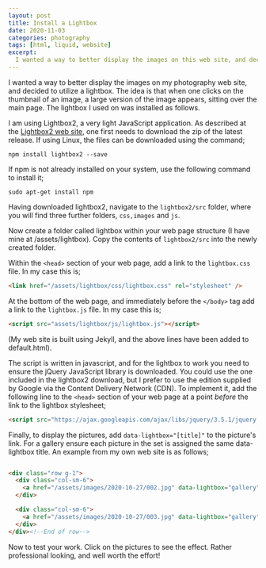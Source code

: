 ```yaml
---
layout: post
title: Install a Lightbox
date: 2020-11-03
categories: photography
tags: [html, liquid, website]
excerpt:
  I wanted a way to better display the images on this web site, and decided to utilize Lightbox.
---
```


I wanted a way to better display the images on my photography web site, and decided to utilize a lightbox. The idea is that when one clicks on the thumbnail of an image, a large version of the image appears, sitting over the main page. The lightbox I used on was installed as follows.

<!--more-->

I am using Lightbox2, a very light JavaScript application. As described at the [Lightbox2 web site](https://lokeshdhakar.com/projects/lightbox2/), one first needs to download the zip of the latest release. If using Linux, the files can be downloaded using the command;

```
npm install lightbox2 --save
```

If npm is not already installed on your system, use the following command to install it;

```
sudo apt-get install npm
```

Having downloaded lightbox2, navigate to the `lightbox2/src` folder, where you will find three further folders, `css,images` and `js`.

Now create a folder called lightbox within your web page structure (I have mine at /assets/lightbox). Copy the contents of `lightbox2/src` into the newly created folder.

Within the `<head>` section of your web page, add a link to the `lightbox.css` file. In my case this is;

 ```html
 <link href="/assets/lightbox/css/lightbox.css" rel="stylesheet" />
 ```

 At the bottom of the web page, and immediately before the `</body>` tag add a link to the `lightbox.js` file. In my case this is;

 ```html
 <script src="assets/lightbox/js/lightbox.js"></script>
 ```

(My web site is built using Jekyll, and the above lines have been added to default.html).

The script is written in javascript, and for the lightbox to work you need to ensure the jQuery JavaScript library is downloaded. You could use the one included in the lightbox2 download, but I prefer to use the edition supplied by Google via the Content Delivery Network (CDN). To implement it, add the following line to the `<head>` section of your web page at a point *before* the link to the lightbox stylesheet;

```html
<script src="https://ajax.googleapis.com/ajax/libs/jquery/3.5.1/jquery.min.js"></script>
```

Finally, to display the pictures, add `data-lightbox="[title]"` to the picture's link. For a gallery ensure each picture in the set is assigned the same data-lightbox title. An example from my own web site is as follows;

```html

<div class="row g-1">
  <div class="col-sm-6">
    <a href="/assets/images/2020-10-27/002.jpg" data-lightbox="gallery" data-title="My First Picture"><img src="/assets/images/2020-10-27/002.jpg"></a>
  </div>

  <div class="col-sm-6">
    <a href="/assets/images/2020-10-27/003.jpg" data-lightbox="gallery" data-title="My Second Picture"><img src="/assets/images/2020-10-27/003.jpg"></a>
  </div>
</div><!--End of row-->

```

Now to test your work. Click on the pictures to see the effect. Rather professional looking, and well worth the effort!
